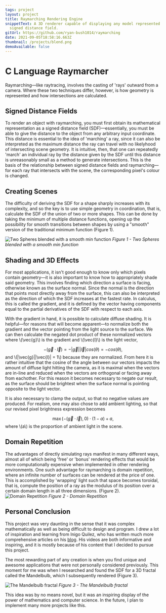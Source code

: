 ```yaml
---
tags: project
layout: project
title: Raymarching Rendering Engine
snippetText: A 3D renderer capable of displaying any model represented by a
  signed distance field.
gitUrl: https://github.com/ryan-bush1014/raymarching
date: 2021-09-05T18:58:16.663Z
thumbnail: /projects/blend.png
demoAvailable: false
---
```


<script type="text/javascript" id="MathJax-script" defer
  src="https://cdn.jsdelivr.net/npm/mathjax@3/es5/tex-svg.js">
</script>
# C Language Raymarcher

Raymarching—like raytracing, involves the casting of 'rays' outward from a camera. Where these two techniques differ, however, is how geometry is represented and how intersections are calculated.

## Signed Distance Fields

To render an object with raymarching, you must first obtain its mathematical representation as a signed distance field (SDF)—essentially, you must be able to give the distance to the object from any arbitrary input coordinate. This distance is essential to the idea of 'marching' a ray, since it can also be interpreted as the maximum distance the ray can travel with no likelyhood of intersecting scene geometry. It is intuitive, then, that one can repeatedly 'march' an individual ray by the distance given by the SDF until this distance is unreasonably small as a method to generate intersections. This is the basis of the relationship between signed distance fields and raymarching—for each ray that intersects with the scene, the corresponding pixel's colour is changed.

## Creating Scenes

The difficulty of deriving the SDF for a shape sharply increases with its complexity, and so the key is to use simple geometry in coordination, that is, calculate the SDF of the union of two or more shapes. This can be done by taking the minimum of multiple distance functions, opening up the possibility for smooth transitions between shapes by using a "smooth" version of the traditional minimum function (Figure 1).

![](/projects/blend.png "Two Spheres blended with a smooth min function")
<i>Figure 1 - Two Spheres blended with a smooth min function</i>

## Shading and 3D Effects

For most applications, it isn't good enough to know only which pixels contain geometry—it is also important to know how to appropriately shade said geometry. This involves finding which direction a surface is facing, otherwise known as the surface normal. Since the normal is the direction that points most directly away from the surface, this can also be interpreted as the direction of which the SDF increases at the fastest rate. In calculus, this is called the gradient, and it is defined by the vector having components equal to the partial derivatives of the SDF with respect to each axis.

With the gradient in hand, it is possible to calculate diffuse shading. It is helpful—for reasons that will become apparent—to normalize both the gradient and the vector pointing from the light source to the surface. We can then calculate the negated dot product of these normalized vectors where \\(\vec{g}\\) is the gradient and \\(\vec{l}\\) is the light vector,

$$-(\vec{g} \cdot \vec{l}) = -|\vec{g}||\vec{l}|cos(\theta) = -cos(\theta),$$
and \\(|\vec{g}||\vec{l}| = 1\\) because they are normalized. From here it is rather intuitive that the cosine of the angle between our vectors impacts the amount of diffuse light hitting the camera, as it is maximal when the vectors are in-line and reduced when the vectors are orthogonal or facing away from eachother. For this reason it becomes necessary to negate our result, as the surface should be brightest when the surface normal is pointing opposite to the light vector.

It is also necessary to clamp the output, so that no negative values are produced. For realism, one may also chose to add ambient lighting, so that our revised pixel brightness expression becomes

$$\max(-(\vec{g} \cdot \vec{l}), 0) \cdot (1 - a) + a,$$
where \\(a\\) is the proportion of ambient light in the scene.

## Domain Repetition
The advantages of directly simulating rays manifest in many different ways, almost all of which being 'free' or 'bonus' rendering effects that would be more computationally expensive when implemented in other rendering environments. One such advantage for raymarching is domain repetition, where an infinite number of surfaces can be rendered at the price of one. This is accomplished by 'wrapping' light such that space becomes toroidal, that is, compute the position of a ray as the modulus of its position over a certain domain length in all three dimensions. (Figure 2).
![](/projects/3d-infinite.png "Domain Repetition")
<i>Figure 2 - Domain Repetition</i>


## Personal Conclusion
This project was very daunting in the sense that it was complex mathematically as well as being difficult to design and program. I drew a lot of inspiration and learning from Inigo Quilez, who has written much more comprehensive articles on his [blog](https://www.iquilezles.org/index.html "Inigo\'s blog"). His videos are both informative and inspiring, and it is mostly because of his content that I decided to pursue this project.

The most rewarding part of any creation is when you find unique and awesome applications that were not personally considered previously. This moment for me was when I researched and found the SDF for a 3D fractal called the Mandelbulb, which I subsequently rendered (Figure 3).

![](/projects/bulb.png "The Mandelbulb fractal")
<i>Figure 3 - The Mandelbulb fractal</i>

This idea was by no means novel, but it was an inspiring display of the power of mathematics and computer science. In the future, I plan to implement many more projects like this. 
<!-- ![](/projects/3d-infinite.png "Infinite spheres rendered with domain repetition") -->
